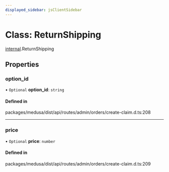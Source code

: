 ```yaml
---
displayed_sidebar: jsClientSidebar
---
```


# Class: ReturnShipping

[internal](../modules/internal-8.md).ReturnShipping

## Properties

### option\_id

• `Optional` **option\_id**: `string`

#### Defined in

packages/medusa/dist/api/routes/admin/orders/create-claim.d.ts:208

___

### price

• `Optional` **price**: `number`

#### Defined in

packages/medusa/dist/api/routes/admin/orders/create-claim.d.ts:209
